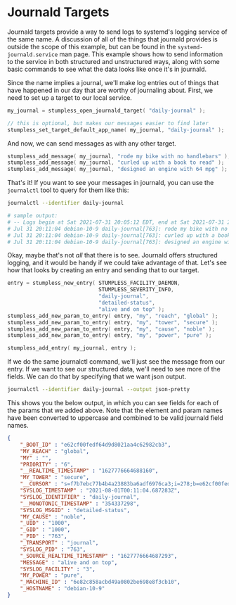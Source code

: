 # Journald Targets
Journald targets provide a way to send logs to systemd's logging service of the
same name. A discussion of all of the things that journald provides is outside
the scope of this example, but can be found in the `systemd-journald.service`
man page. This example shows how to send information to the service in both
structured and unstructured ways, along with some basic commands to see what
the data looks like once it's in journald.

Since the name implies a journal, we'll make log entries out of things that
have happened in our day that are worthy of journaling about. First, we need
to set up a target to our local service.

```c
my_journal = stumpless_open_journald_target( "daily-journal" );

// this is optional, but makes our messages easier to find later
stumpless_set_target_default_app_name( my_journal, "daily-journal" );
```

And now, we can send messages as with any other target.

```c
stumpless_add_message( my_journal, "rode my bike with no handlebars" );
stumpless_add_message( my_journal, "curled up with a book to read" );
stumpless_add_message( my_journal, "designed an engine with 64 mpg" );
```

That's it! If you want to see your messages in journald, you can use the
`journalctl` tool to query for them like this:

```sh
journalctl --identifier daily-journal

# sample output:
# -- Logs begin at Sat 2021-07-31 20:05:12 EDT, end at Sat 2021-07-31 20:17:01 EDT. --
# Jul 31 20:11:04 debian-10-9 daily-journal[763]: rode my bike with no handlebars
# Jul 31 20:11:04 debian-10-9 daily-journal[763]: curled up with a book to read
# Jul 31 20:11:04 debian-10-9 daily-journal[763]: designed an engine with 64 mpg
```

Okay, maybe that's not _all_ that there is to see. Journald offers structured
logging, and it would be handy if we could take advantage of that. Let's see how
that looks by creating an entry and sending that to our target.

```c
entry = stumpless_new_entry( STUMPLESS_FACILITY_DAEMON,
                             STUMPLESS_SEVERITY_INFO,
                             "daily-journal",
                             "detailed-status",
                             "alive and on top" );
stumpless_add_new_param_to_entry( entry, "my", "reach", "global" );
stumpless_add_new_param_to_entry( entry, "my", "tower", "secure" );
stumpless_add_new_param_to_entry( entry, "my", "cause", "noble" );
stumpless_add_new_param_to_entry( entry, "my", "power", "pure" );

stumpless_add_entry( my_journal, entry );
```

If we do the same journalctl command, we'll just see the message from our entry.
If we want to see our structured data, we'll need to see more of the fields. We
can do that by specifying that we want json output.

```sh
journalctl --identifier daily-journal --output json-pretty
```

This shows you the below output, in which you can see fields for each of the
params that we added above. Note that the element and param names have been
converted to uppercase and combined to be valid journald field names.

```json
{
	"_BOOT_ID" : "e62cf00fedf64d9d8021aa4c62982cb3",
	"MY_REACH" : "global",
	"MY" : "",
	"PRIORITY" : "6",
	"__REALTIME_TIMESTAMP" : "1627776664688160",
	"MY_TOWER" : "secure",
	"__CURSOR" : "s=f7b7ebc77b4b4a23883ba6adf6976ca3;i=278;b=e62cf00fedf64d9d8021aa4c62982cb3;m=151ec212;t=5c87449df5620;x=addbc8df5d0f316c",
	"SYSLOG_TIMESTAMP" : "2021-08-01T00:11:04.687283Z",
	"SYSLOG_IDENTIFIER" : "daily-journal",
	"__MONOTONIC_TIMESTAMP" : "354337298",
	"SYSLOG_MSGID" : "detailed-status",
	"MY_CAUSE" : "noble",
	"_UID" : "1000",
	"_GID" : "1000",
	"_PID" : "763",
	"_TRANSPORT" : "journal",
	"SYSLOG_PID" : "763",
	"_SOURCE_REALTIME_TIMESTAMP" : "1627776664687293",
	"MESSAGE" : "alive and on top",
	"SYSLOG_FACILITY" : "3",
	"MY_POWER" : "pure",
	"_MACHINE_ID" : "6e82c858acbd49a0802be698e8f3cb10",
	"_HOSTNAME" : "debian-10-9"
}
```

